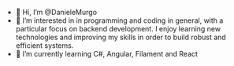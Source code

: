 - 👋 Hi, I’m @DanieleMurgo
- 👀 I’m interested in in programming and coding in general, with a particular focus on backend development. I enjoy learning new technologies and improving my skills in order to build robust and efficient systems.
- 🌱 I’m currently learning C#, Angular, Filament and React

<!---
DanieleMurgo/DanieleMurgo is a ✨ special ✨ repository because its `README.md` (this file) appears on your GitHub profile.
You can click the Preview link to take a look at your changes.
--->
